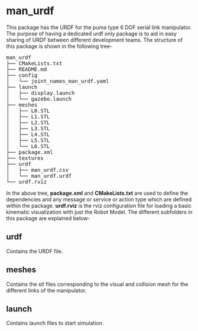 # man_urdf
This package has the URDF for the puma type 6 DOF serial link manipulator. The purpose of having a dedicated urdf only package is to aid in easy sharing of URDF between different development teams. The structure of this package is shown in the following tree-
<pre>
man_urdf
├── CMakeLists.txt
├── README.md
├── config
│   └── joint_names_man_urdf.yaml
├── launch
│   ├── display.launch
│   └── gazebo.launch
├── meshes
│   ├── L0.STL
│   ├── L1.STL
│   ├── L2.STL
│   ├── L3.STL
│   ├── L4.STL
│   ├── L5.STL
│   └── L6.STL
├── package.xml
├── textures
├── urdf
│   ├── man_urdf.csv
│   └── man_urdf.urdf
└── urdf.rviz
</pre>
In the above tree, <b>package.xml</b> and <b>CMakeLists.txt</b> are used to define the dependencies and any message or service or action type which are defined within the package. <b>urdf.rviz</b> is the rviz configuration file for loading a basic kinematic visualization with just the Robot Model. The different subfolders in this package are explained below-
## urdf
Contains the URDF file.
## meshes 
Contains the stl files corresponding to the visual and collision mesh for the different links of the manipulator.
## launch 
Contains launch files to start simulation.